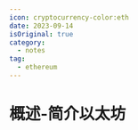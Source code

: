 ```yaml
---
icon: cryptocurrency-color:eth
date: 2023-09-14
isOriginal: true
category:
  - notes
tag:
  - ethereum
---
```


<!-- more -->

# 概述-简介以太坊

